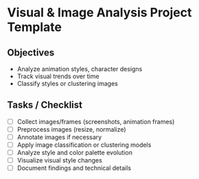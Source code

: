 # Visual & Image Analysis Project Template

## Objectives
- Analyze animation styles, character designs
- Track visual trends over time
- Classify styles or clustering images

## Tasks / Checklist
- [ ] Collect images/frames (screenshots, animation frames)
- [ ] Preprocess images (resize, normalize)
- [ ] Annotate images if necessary
- [ ] Apply image classification or clustering models
- [ ] Analyze style and color palette evolution
- [ ] Visualize visual style changes
- [ ] Document findings and technical details
